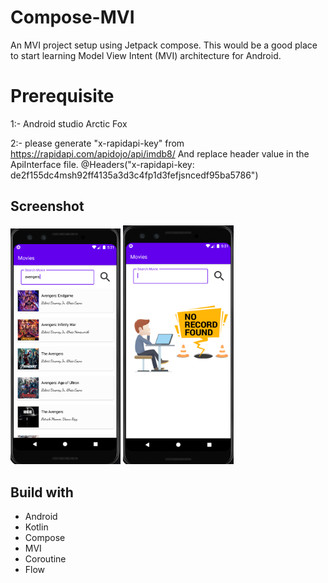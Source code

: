 # Compose-MVI
An MVI project setup using Jetpack compose. This would be a good place to start learning Model View Intent (MVI) architecture for Android.



# Prerequisite 

1:- Android studio Arctic Fox

2:- please generate "x-rapidapi-key" from https://rapidapi.com/apidojo/api/imdb8/ 
And replace header value in the ApiInterface file. 
@Headers("x-rapidapi-key: de2f155dc4msh92ff4135a3d3c4fp1d3fefjsncedf95ba5786")

## Screenshot

<img width="35%" src="screenshots/s1.png" />
<img width="35%" src="screenshots/s2.png" />

## Build with
* Android
* Kotlin
* Compose 
* MVI
* Coroutine 
* Flow

